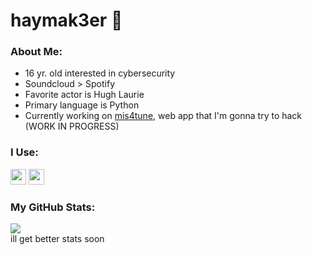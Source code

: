 # haymak3er 🐎

### About Me:
 - 16 yr. old interested in cybersecurity
 - Soundcloud > Spotify
 - Favorite actor is Hugh Laurie
 - Primary language is Python
 - Currently working on [mis4tune](https://github.com/haymak3er/mis4tune), web app that I'm gonna try to hack (WORK IN PROGRESS)

### I Use: 
   <img src="https://haymak3er.github.io/res/profile/arch.png" width=25 height=25/>   <img src="https://haymak3er.github.io/res/profile/ubuntu.png" width=25 height=25/>

### My GitHub Stats:
[![](https://github-readme-stats.vercel.app/api?username=haymak3er&theme=github_dark&show_icons=true&hide=contribs,prs)](https://github.com/anuraghazra/github-readme-stats)<br>
ill get better stats soon
